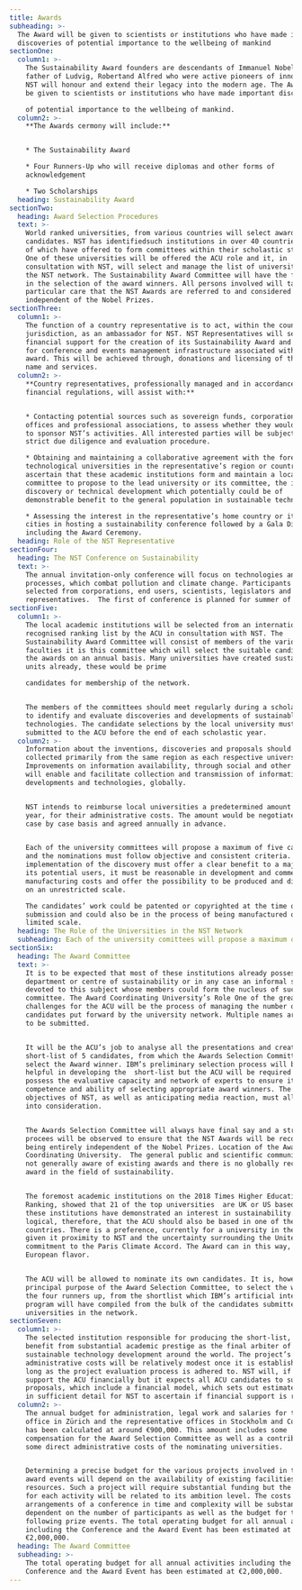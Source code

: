 ```yaml
---
title: Awards
subheading: >-
  The Award will be given to scientists or institutions who have made important
  discoveries of potential importance to the wellbeing of mankind
sectionOne:
  column1: >-
    The Sustainability Award founders are descendants of Immanuel Nobel, the
    father of Ludvig, Robertand Alfred who were active pioneers of innovation.
    NST will honour and extend their legacy into the modern age. The Award will
    be given to scientists or institutions who have made important discoveries

    of potential importance to the wellbeing of mankind.
  column2: >-
    **The Awards cermony will include:**


    * The Sustainability Award

    * Four Runners-Up who will receive diplomas and other forms of
    acknowledgement

    * Two Scholarships
  heading: Sustainability Award
sectionTwo:
  heading: Award Selection Procedures
  text: >-
    World ranked universities, from various countries will select award
    candidates. NST has identifiedsuch institutions in over 40 countries, most
    of which have offered to form committees within their scholastic structures.
    One of these universities will be offered the ACU role and it, in
    consultation with NST, will select and manage the list of universities in
    the NST network. The Sustainability Award Committee will have the final say
    in the selection of the award winners. All persons involved will take
    particular care that the NST Awards are referred to and considered to be,
    independent of the Nobel Prizes.
sectionThree:
  column1: >-
    The function of a country representative is to act, within the country’s
    jurisdiction, as an ambassador for NST. NST Representatives will seek
    financial support for the creation of its Sustainability Award and funding
    for conference and events management infrastructure associated with the
    award. This will be achieved through, donations and licensing of the NST
    name and services.
  column2: >-
    **Country representatives, professionally managed and in accordance with
    financial regulations, will assist with:**


    * Contacting potential sources such as sovereign funds, corporations, family
    offices and professional associations, to assess whether they would accept
    to sponsor NST’s activities. All interested parties will be subject to a
    strict due diligence and evaluation procedure.

    * Obtaining and maintaining a collaborative agreement with the foremost
    technological universities in the representative’s region or country and to
    ascertain that these academic institutions form and maintain a local
    committee to propose to the lead university or its committee, the invention,
    discovery or technical development which potentially could be of
    demonstrable benefit to the general population in sustainable technology.

    * Assessing the interest in the representative’s home country or its major
    cities in hosting a sustainability conference followed by a Gala Dinner
    including the Award Ceremony.
  heading: Role of the NST Representative
sectionFour:
  heading: The NST Conference on Sustainability
  text: >-
    The annual invitation-only conference will focus on technologies and
    processes, which combat pollution and climate change. Participants will be
    selected from corporations, end users, scientists, legislators and media
    representatives.  The first of conference is planned for summer of 2019.
sectionFive:
  column1: >-
    The local academic institutions will be selected from an internationally
    recognised ranking list by the ACU in consultation with NST. The
    Sustainability Award Committee will consist of members of the various
    faculties it is this committee which will select the suitable candidates for
    the awards on an annual basis. Many universities have created sustainability
    units already, these would be prime

    candidates for membership of the network.


    The members of the committees should meet regularly during a scholastic year
    to identify and evaluate discoveries and developments of sustainable
    technologies. The candidate selections by the local university must be
    submitted to the ACU before the end of each scholastic year.
  column2: >-
    Information about the inventions, discoveries and proposals should be
    collected primarily from the same region as each respective university.
    Improvements on information availability, through social and other media,
    will enable and facilitate collection and transmission of information on new
    developments and technologies, globally.


    NST intends to reimburse local universities a predetermined amount each
    year, for their administrative costs. The amount would be negotiated on a
    case by case basis and agreed annually in advance.


    Each of the university committees will propose a maximum of five candidates
    and the nominations must follow objective and consistent criteria. The
    implementation of the discovery must offer a clear benefit to a majority of
    its potential users, it must be reasonable in development and commercial
    manufacturing costs and offer the possibility to be produced and distributed
    on an unrestricted scale.

    The candidates’ work could be patented or copyrighted at the time of
    submission and could also be in the process of being manufactured on a
    limited scale.
  heading: The Role of the Universities in the NST Network
  subheading: Each of the university comittees will propose a maximum of five candidates
sectionSix:
  heading: The Award Committee
  text: >-
    It is to be expected that most of these institutions already possesses a
    department or centre of sustainability or in any case an informal structure
    devoted to this subject whose members could form the nucleus of such a
    committee. The Award Coordinating University’s Role One of the great
    challenges for the ACU will be the process of managing the number of
    candidates put forward by the university network. Multiple names are likely
    to be submitted.


    It will be the ACU’s job to analyse all the presentations and create a
    short-list of 5 candidates, from which the Awards Selection Committee will
    select the Award winner. IBM’s preliminary selection process will be hugely
    helpful in developing the  short-list but the ACU will be required to
    possess the evaluative capacity and network of experts to ensure its
    competence and ability of selecting appropriate award winners. The aims and
    objectives of NST, as well as anticipating media reaction, must all be taken
    into consideration.


    The Awards Selection Committee will always have final say and a strict
    procees will be observed to ensure that the NST Awards will be recognised as
    being entirely independent of the Nobel Prizes. Location of the Award
    Coordinating University.  The general public and scientific community are
    not generally aware of existing awards and there is no globally recognized
    award in the field of sustainability.


    The foremost academic institutions on the 2018 Times Higher Education
    Ranking, showed that 21 of the top universities  are UK or US based, all of
    these institutions have demonstrated an interest in sustainability. It is
    logical, therefore, that the ACU should also be based in one of these two
    countries. There is a preference, currently for a university in the UK,
    given it proximity to NST and the uncertainty surrounding the United States
    commitment to the Paris Climate Accord. The Award can in this way, retain a
    European flavor.


    The ACU will be allowed to nominate its own candidates. It is, however, the
    principal purpose of the Award Selection Committee, to select the winner and
    the four runners up, from the shortlist which IBM’s artificial intelligence
    program will have compiled from the bulk of the candidates submitted by the
    universities in the network.
sectionSeven:
  column1: >-
    The selected institution responsible for producing the short-list, will
    benefit from substantial academic prestige as the final arbiter of
    sustainable technology development around the world. The project’s
    administrative costs will be relatively modest once it is established so
    long as the project evaluation process is adhered to. NST will, if necessary
    support the ACU financially but it expects all ACU candidates to submit
    proposals, which include a financial model, which sets out estimated costs
    in sufficient detail for NST to ascertain if financial support is required.
  column2: >-
    The annual budget for administration, legal work and salaries for the main
    office in Zürich and the representative offices in Stockholm and Costa Rica
    has been calculated at around €900,000. This amount includes some
    compensation for the Award Selection Committee as well as a contribution to
    some direct administrative costs of the nominating universities.


    Determining a precise budget for the various projects involved in the annual
    award events will depend on the availability of existing facilities and
    resources. Such a project will require substantial funding but the budget
    for each activity will be related to its ambition level. The costs and
    arrangements of a conference in time and complexity will be substantial but
    dependent on the number of participants as well as the budget for the
    following prize events. The total operating budget for all annual activities
    including the Conference and the Award Event has been estimated at
    €2,000,000.
  heading: The Award Committee
  subheading: >-
    The total operating budget for all annual activities including the
    Conference and the Award Event has been estimated at €2,000,000.
---
```



